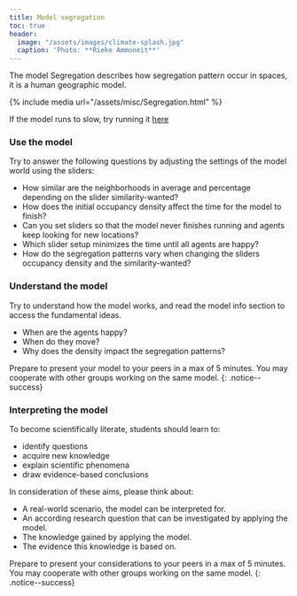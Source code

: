 ```yaml
---
title: Model segregation
toc: true 
header: 
  image: "/assets/images/climate-splash.jpg"
  caption: 'Photo: **Rieke Ammoneit**'
---
```



The model Segregation describes how segregation pattern occur in spaces, it is a human geographic model. 

<!--more-->

{% include media url="/assets/misc/Segregation.html" %}

If the model runs to slow, try running it [here](http://www.netlogoweb.org/launch#http://www.netlogoweb.org/assets/modelslib/Sample%20Models/Social%20Science/Segregation.nlogo)

### Use the model

Try to answer the following questions by adjusting the settings of the model world using the sliders:

* How similar are the neighborhoods in average and percentage depending on the slider similarity-wanted?
* How does the initial occupancy density affect the time for the model to finish? 
* Can you set sliders so that the model never finishes running and agents keep looking for new locations? 
* Which slider setup minimizes the time until all agents are happy?
* How do the segregation patterns vary when changing the sliders occupancy density and the similarity-wanted?

### Understand the model
Try to understand how the model works, and read the model info section to access the fundamental ideas.

* When are the agents happy?
* When do they move?
* Why does the density impact the segregation patterns?

Prepare to present your model to your peers in a max of 5 minutes. You may cooperate with other groups working on the same model.
{: .notice--success}

### Interpreting the model
To become scientifically literate, students should learn to:

* identify questions
* acquire new knowledge
* explain scientific phenomena
* draw evidence-based conclusions

In consideration of these aims, please think about:

* A real-world scenario, the model can be interpreted for.
* An according research question that can be investigated by applying the model.
* The knowledge gained by applying the model.
* The evidence this knowledge is based on.

Prepare to present your considerations to your peers in a max of 5 minutes. You may cooperate with other groups working on the same model.
{: .notice--success}
